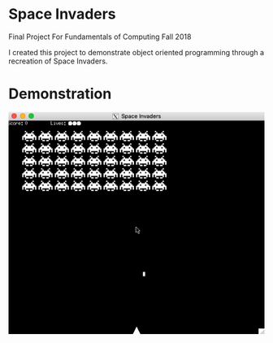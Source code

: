 # Space Invaders
Final Project For Fundamentals of Computing Fall 2018 

I created this project to demonstrate object oriented programming through a recreation of Space Invaders.


# Demonstration 

![Alt text](https://github.com/sambattalio/space_invaders/blob/master/spaceyboi.gif?raw=true)
